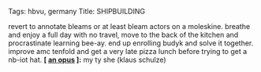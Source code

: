 Tags: hbvu, germany
Title: SHIPBUILDING
  
revert to annotate bleams or at least bleam actors on a moleskine. breathe and enjoy a full day with no travel, move to the back of the kitchen and procrastinate learning bee-ay. end up enrolling budyk and solve it together. improve amc tenfold and get a very late pizza lunch before trying to get a nb-iot hat.
**[ [an opus](https://www.youtube.com/watch?v=o0nZbt1Txsk) ]:** my ty she (klaus schulze)